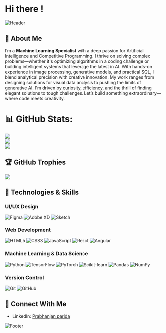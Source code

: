 
# Hi there !

![Header](https://capsule-render.vercel.app/api?type=waving&color=gradient&height=200&section=header&text=Prabhanjan&fontSize=50&fontAlign=center)

## 🚀 About Me
I’m a **Machine Learning Specialist** with a deep passion for Artificial Intelligence and Competitive Programming. I thrive on solving complex problems—whether it's optimizing algorithms in a coding challenge or building intelligent systems that leverage the latest in AI. With hands-on experience in image processing, generative models, and practical SQL, I blend analytical precision with creative innovation. My work ranges from designing solutions for visual data analysis to pushing the limits of generative AI. I'm driven by curiosity, efficiency, and the thrill of finding elegant solutions to tough challenges. Let’s build something extraordinary—where code meets creativity.

# 📊 GitHub Stats:
![](https://github-readme-stats.vercel.app/api?username=PRABHANJAN-AI&theme=dark&hide_border=false&include_all_commits=false&count_private=true)<br/>
![](https://github-readme-streak-stats.herokuapp.com/?user=PRABHANJAN-AI&theme=dark&hide_border=false)<br/>
![](https://github-readme-stats.vercel.app/api/top-langs/?username=PRABHANJAN-AI&theme=dark&hide_border=false&include_all_commits=false&count_private=true&layout=compact)

## 🏆 GitHub Trophies
![](https://github-profile-trophy.vercel.app/?username=PRABHANJAN-AI&theme=radical&no-frame=false&no-bg=false&margin-w=4)

## 💊 Technologies & Skills
### **UI/UX Design**
![Figma](https://img.shields.io/badge/Figma-%23F24E1E.svg?style=for-the-badge&logo=figma&logoColor=white)
![Adobe XD](https://img.shields.io/badge/Adobe%20XD-470137.svg?style=for-the-badge&logo=Adobe-XD&logoColor=white)
![Sketch](https://img.shields.io/badge/Sketch-F7B500.svg?style=for-the-badge&logo=sketch&logoColor=black)

### **Web Development**
![HTML5](https://img.shields.io/badge/HTML5-%23E34F26.svg?style=for-the-badge&logo=html5&logoColor=white)
![CSS3](https://img.shields.io/badge/CSS3-%231572B6.svg?style=for-the-badge&logo=css3&logoColor=white)
![JavaScript](https://img.shields.io/badge/JavaScript-%23F7DF1E.svg?style=for-the-badge&logo=javascript&logoColor=black)
![React](https://img.shields.io/badge/React-%2320232A.svg?style=for-the-badge&logo=react&logoColor=%2361DAFB)
![Angular](https://img.shields.io/badge/Angular-DD0031?style=for-the-badge&logo=angular&logoColor=white)

### **Machine Learning & Data Science**
![Python](https://img.shields.io/badge/Python-3776AB.svg?style=for-the-badge&logo=python&logoColor=white)
![TensorFlow](https://img.shields.io/badge/TensorFlow-FF6F00?style=for-the-badge&logo=tensorflow&logoColor=white)
![PyTorch](https://img.shields.io/badge/PyTorch-EE4C2C?style=for-the-badge&logo=pytorch&logoColor=white)
![Scikit-learn](https://img.shields.io/badge/Scikit--learn-F7931E?style=for-the-badge&logo=scikit-learn&logoColor=white)
![Pandas](https://img.shields.io/badge/Pandas-150458?style=for-the-badge&logo=pandas&logoColor=white)
![NumPy](https://img.shields.io/badge/NumPy-013243?style=for-the-badge&logo=numpy&logoColor=white)

### **Version Control**
![Git](https://img.shields.io/badge/Git-F05032?style=for-the-badge&logo=git&logoColor=white)
![GitHub](https://img.shields.io/badge/GitHub-181717?style=for-the-badge&logo=github&logoColor=white)

## 👻 Connect With Me
- LinkedIn: [Prabhanjan parida](https://www.linkedin.com/in/prabhanjan-parida-42ba78315/)

![Footer](https://capsule-render.vercel.app/api?section=footer&type=waving&color=gradient)
